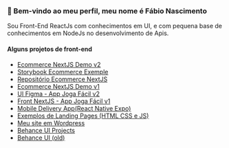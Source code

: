 <h3>👋 Bem-vindo ao meu perfil, meu nome é Fábio Nascimento</h3>
<p>Sou Front-End ReactJs com conhecimentos em UI, e com pequena base de conhecimentos em NodeJs no desenvolvimento de Apis.</p>

             
<div><h4>Alguns projetos de front-end</h4></div>
<ul>
  <li><a target="_blank" href="https://nextjs-ecommerce-demons.vercel.app">Ecommerce NextJS Demo v2</a></li>
  <li><a target="_blank" href="https://storybook-ecommerce-demo.vercel.app/?path=&globals=measureEnabled:false">Storybook Ecommerce Exemple</a></li>
  <li><a target="_blank" href="https://github.com/fabionascimento1/nextjs-ecommerce-demo">Repositório Ecommerce NextJS</a></li>
   <li><a target="_blank" href="https://ecommece-nextjs-app.vercel.app">Ecommerce NextJS Demo v1</a></li>
  <li><a target="_blank" href="https://www.figma.com/proto/n4X8DgH4oF0LdtCAHgCQkx/AppJogaFacil?page-id=203%3A582&node-id=203%3A744&scaling=min-zoom">UI Figma - App Joga Fácil v2</a></li>
  <li><a target="_blank" href="https://nextjs-appjogafacil.vercel.app">Front NextJS - App Joga Fácil v1</a></li>
  <li><a target="_blank" href="https://github.com/fabionascimento1/reactnative-mobile-delivery-app">Mobile Delivery App(React Native Expo)</a></li>
  <li><a target="_blank" href="https://github.com/fabionascimento1/ui-portfolio#readme">Exemplos de Landing Pages (HTML CSS e JS)</a></li>
  <li><a target="_blank" href="http://fabionascimento.netlify.com/">Meu site em Wordpress</a></li>
  <li><a target="_blank" href="https://www.behance.net/fbiodonasc">Behance UI Projects</a></li> 
  <li><a target="_blank" href="https://www.behance.net/fabiodonascimento">Behance UI (old)</a></li> 
</ul>
